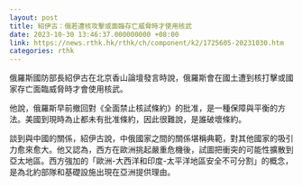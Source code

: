 ```yaml
---
layout: post
title: 紹伊古：俄若遭核攻擊或面臨存亡威脅時才使用核武
date: 2023-10-30 13:46:37.000000000 +08:00
link: https://news.rthk.hk/rthk/ch/component/k2/1725605-20231030.htm
categories: rthk
---
```


俄羅斯國防部長紹伊古在北京香山論壇發言時說，俄羅斯會在國土遭到核打擊或國家存亡面臨威脅時才會使用核武。

他說，俄羅斯早前撤回對《全面禁止核試條約》的批准，是一種保障與平衡的方法。美國到現時為止都未有批准條約，因此很難說，是誰破壞條約。

談到與中國的關係，紹伊古說，中俄國家之間的關係堪稱典範，對其他國家的吸引力愈來愈大。他又認為，西方在歐洲挑起嚴重危機後，試圖把衝突的可能性擴散到亞太地區。西方強加的「歐洲-大西洋和印度-太平洋地區安全不可分割」的概念，是為北約部隊和基礎設施出現在亞洲提供理由。
